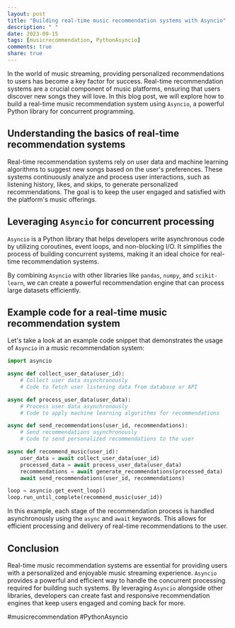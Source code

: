 ```yaml
---
layout: post
title: "Building real-time music recommendation systems with Asyncio"
description: " "
date: 2023-09-15
tags: [musicrecommendation, PythonAsyncio]
comments: true
share: true
---
```


In the world of music streaming, providing personalized recommendations to users has become a key factor for success. Real-time recommendation systems are a crucial component of music platforms, ensuring that users discover new songs they will love. In this blog post, we will explore how to build a real-time music recommendation system using `Asyncio`, a powerful Python library for concurrent programming.

## Understanding the basics of real-time recommendation systems

Real-time recommendation systems rely on user data and machine learning algorithms to suggest new songs based on the user's preferences. These systems continuously analyze and process user interactions, such as listening history, likes, and skips, to generate personalized recommendations. The goal is to keep the user engaged and satisfied with the platform's music offerings.

## Leveraging `Asyncio` for concurrent processing

`Asyncio` is a Python library that helps developers write asynchronous code by utilizing coroutines, event loops, and non-blocking I/O. It simplifies the process of building concurrent systems, making it an ideal choice for real-time recommendation systems.

By combining `Asyncio` with other libraries like `pandas`, `numpy`, and `scikit-learn`, we can create a powerful recommendation engine that can process large datasets efficiently.

## Example code for a real-time music recommendation system

Let's take a look at an example code snippet that demonstrates the usage of `Asyncio` in a music recommendation system:

```python
import asyncio

async def collect_user_data(user_id):
    # Collect user data asynchronously
    # Code to fetch user listening data from database or API

async def process_user_data(user_data):
    # Process user data asynchronously
    # Code to apply machine learning algorithms for recommendations

async def send_recommendations(user_id, recommendations):
    # Send recommendations asynchronously
    # Code to send personalized recommendations to the user

async def recommend_music(user_id):
    user_data = await collect_user_data(user_id)
    processed_data = await process_user_data(user_data)
    recommendations = await generate_recommendations(processed_data)
    await send_recommendations(user_id, recommendations)

loop = asyncio.get_event_loop()
loop.run_until_complete(recommend_music(user_id))
```

In this example, each stage of the recommendation process is handled asynchronously using the `async` and `await` keywords. This allows for efficient processing and delivery of real-time recommendations to the user.

## Conclusion

Real-time music recommendation systems are essential for providing users with a personalized and enjoyable music streaming experience. `Asyncio` provides a powerful and efficient way to handle the concurrent processing required for building such systems. By leveraging `Asyncio` alongside other libraries, developers can create fast and responsive recommendation engines that keep users engaged and coming back for more.

#musicrecommendation #PythonAsyncio